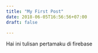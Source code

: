 ```yaml
---
title: "My First Post"
date: 2018-06-05T16:56:56+07:00
draft: false

---
```


Hai ini tulisan pertamaku di firebase

